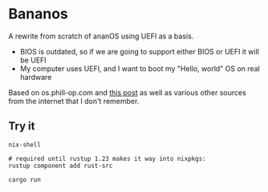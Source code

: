 # Bananos

A rewrite from scratch of ananOS using UEFI as a basis.

- BIOS is outdated, so if we are going to support either BIOS or UEFI it will be UEFI
- My computer uses UEFI, and I want to boot my "Hello, world" OS on real hardware

Based on os.phill-op.com and [this post](https://gil0mendes.io/blog/an-efi-app-a-bit-rusty/)
as well as various other sources from the internet that I don't remember.

## Try it

```
nix-shell

# required until rustup 1.23 makes it way into nixpkgs:
rustup component add rust-src

cargo run
```
